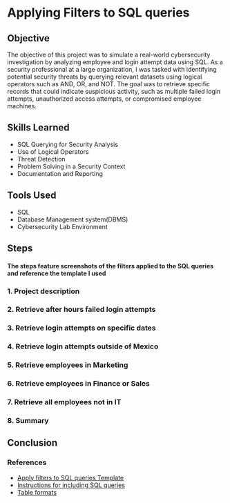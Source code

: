 # Applying Filters to SQL queries

## Objective
The objective of this project was to simulate a real-world cybersecurity investigation by analyzing employee and login attempt data using SQL. As a security professional at a large organization, I was tasked with identifying potential security threats by querying relevant datasets using logical operators such as AND, OR, and NOT. The goal was to retrieve specific records that could indicate suspicious activity, such as multiple failed login attempts, unauthorized access attempts, or compromised employee machines.

## Skills Learned  
- SQL Querying for Security Analysis
- Use of Logical Operators 
- Threat Detection 
- Problem Solving in a Security Context  
- Documentation and Reporting  

## Tools Used  
- SQL
- Database Management system(DBMS)
- Cybersecurity Lab Environment


## Steps
#### The steps feature screenshots of the filters applied to the SQL queries and reference the template I used
### 1. Project description


### 2. Retrieve after hours failed login attempts


### 3. Retrieve login attempts on specific dates

### 4. Retrieve login attempts outside of Mexico

### 5. Retrieve employees in Marketing


### 6. Retrieve employees in Finance or Sales

### 7. Retrieve all employees not in IT

### 8. Summary

## Conclusion  

### References

- [Apply filters to SQL queries Template](https://docs.google.com/document/d/1AKs5itsAIn90GmpUxC-CnRFwfW5x4Iw4oLeTJkV2jB8/edit?tab=t.0)
- [Instructions for including SQL queries](https://docs.google.com/document/d/1b06OpDP1RH8iE8phf0h5GRsMPPxoLZ92z86_OtESJp8/template/preview?resourcekey=0-V4KE_W_sE-p9i3H7dpUppQ)
- [Table formats](https://docs.google.com/document/d/10uIJTRVJEL9nM_cXgMTFZNNmxRKAYzjbwMFdjYgO2wQ/template/preview?resourcekey=0-zYsLZ5L4jmKShdfZ8fccQg)
  

